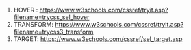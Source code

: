 1. HOVER : https://www.w3schools.com/cssref/tryit.asp?filename=trycss_sel_hover
2. TRANSFORM: https://www.w3schools.com/cssref/tryit.asp?filename=trycss3_transform
3. TARGET: https://www.w3schools.com/cssref/sel_target.asp
